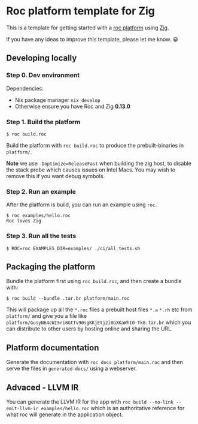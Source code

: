 # Roc platform template for Zig

This is a template for getting started with a [roc platform](https://www.roc-lang.org/platforms) using [Zig](https://ziglang.org).

If you have any ideas to improve this template, please let me know. 😀

## Developing locally

### Step 0. Dev environment

Dependencies:
- Nix package manager `nix develop`
- Otherwise ensure you have Roc and Zig **0.13.0**

### Step 1. Build the platform

```
$ roc build.roc
```

Build the platform with `roc build.roc` to produce the prebuilt-binaries in `platform/`.

**Note** we use `-Doptimize=ReleaseFast` when building the zig host, to disable the stack probe which causes issues on Intel Macs. You may wish to remove this if you want debug symbols.

### Step 2. Run an example

After the platform is build, you can run an example using `roc`.

```
$ roc examples/hello.roc
Roc loves Zig
```

### Step 3. Run all the tests

```
$ ROC=roc EXAMPLES_DIR=examples/ ./ci/all_tests.sh
```

## Packaging the platform

Bundle the platform first using `roc build.roc`, and then create a bundle with:

```
$ roc build --bundle .tar.br platform/main.roc
```

This will package up all the `*.roc` files a prebuilt host files `*.a` `*.rh` etc from `platform/` and give you a file like `platform/GusyN64cWI5ri8GtTv90sgKKjEtj2i8GXKaWhI0-Tk8.tar.br` which you can distribute to other users by hosting online and sharing the URL.

## Platform documentation

Generate the documentation with `roc docs platform/main.roc` and then serve the files in `generated-docs/` using a webserver.

## Advaced - LLVM IR

You can generate the LLVM IR for the app with `roc build --no-link --emit-llvm-ir examples/hello.roc` which is an authoritative reference for what roc will generate in the application object.
